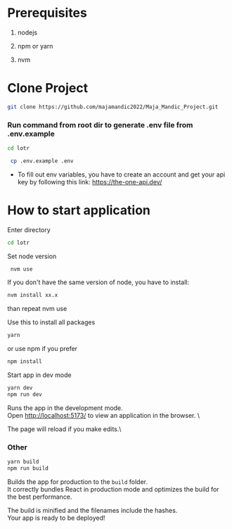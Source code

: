 # Prerequisites

1. nodejs

2. npm or yarn

3. nvm

# Clone Project

```bash
git clone https://github.com/majamandic2022/Maja_Mandic_Project.git
```

### Run command from root dir to generate .env file from .env.example

```bash
cd lotr
```

```bash
 cp .env.example .env
```

- To fill out env variables, you have to create an account and get your api key by following this link: https://the-one-api.dev/

# How to start application

Enter directory

```bash
cd lotr
```

Set node version

```bash
 nvm use
```

If you don't have the same version of node, you have to install:

```bash
nvm install xx.x
```

than repeat nvm use

Use this to install all packages

```bash
yarn
```

or use npm if you prefer

```bash
npm install
```

Start app in dev mode

```bash
yarn dev
npm run dev
```

Runs the app in the development mode.\
Open [http://localhost:5173/](http://localhost:5173/) to view an application in the browser. \

The page will reload if you make edits.\

### Other

```bash
yarn build
npm run build
```

Builds the app for production to the `build` folder.\
It correctly bundles React in production mode and optimizes the build for the best performance.

The build is minified and the filenames include the hashes.\
Your app is ready to be deployed!
